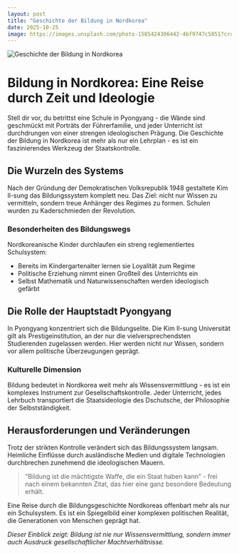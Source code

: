 ```yaml
---
layout: post
title: "Geschichte der Bildung in Nordkorea"
date: 2025-10-25
image: https://images.unsplash.com/photo-1585424306442-4bf9747c5851?crop=entropy&cs=tinysrgb&fit=max&fm=jpg&ixid=M3w3OTQ0MzZ8MHwxfHNlYXJjaHwxfHxHZXNjaGljaHRlJTIwZGVyJTIwQmlsZHVuZyUyME5vcmRrb3JlYXxlbnwwfDB8fHwxNzYxMzYyOTIxfDA&ixlib=rb-4.1.0&q=80&w=1080
---
```


![Geschichte der Bildung in Nordkorea](https://images.unsplash.com/photo-1585424306442-4bf9747c5851?crop=entropy&cs=tinysrgb&fit=max&fm=jpg&ixid=M3w3OTQ0MzZ8MHwxfHNlYXJjaHwxfHxHZXNjaGljaHRlJTIwZGVyJTIwQmlsZHVuZyUyME5vcmRrb3JlYXxlbnwwfDB8fHwxNzYxMzYyOTIxfDA&ixlib=rb-4.1.0&q=80&w=1080)

# Bildung in Nordkorea: Eine Reise durch Zeit und Ideologie

Stell dir vor, du betrittst eine Schule in Pyongyang - die Wände sind geschmückt mit Porträts der Führerfamilie, und jeder Unterricht ist durchdrungen von einer strengen ideologischen Prägung. Die Geschichte der Bildung in Nordkorea ist mehr als nur ein Lehrplan - es ist ein faszinierendes Werkzeug der Staatskontrolle.

## Die Wurzeln des Systems

Nach der Gründung der Demokratischen Volksrepublik 1948 gestaltete Kim Il-sung das Bildungssystem komplett neu. Das Ziel: nicht nur Wissen zu vermitteln, sondern treue Anhänger des Regimes zu formen. Schulen wurden zu Kaderschmieden der Revolution.

### Besonderheiten des Bildungswegs

Nordkoreanische Kinder durchlaufen ein streng reglementiertes Schulsystem:
- Bereits im Kindergartenalter lernen sie Loyalität zum Regime
- Politische Erziehung nimmt einen Großteil des Unterrichts ein
- Selbst Mathematik und Naturwissenschaften werden ideologisch gefärbt

## Die Rolle der Hauptstadt Pyongyang

In Pyongyang konzentriert sich die Bildungselite. Die Kim Il-sung Universität gilt als Prestigeinstitution, an der nur die vielversprechendsten Studierenden zugelassen werden. Hier werden nicht nur Wissen, sondern vor allem politische Überzeugungen geprägt.

### Kulturelle Dimension

Bildung bedeutet in Nordkorea weit mehr als Wissensvermittlung - es ist ein komplexes Instrument zur Gesellschaftskontrolle. Jeder Unterricht, jedes Lehrbuch transportiert die Staatsideologie des Dschutsche, der Philosophie der Selbstständigkeit.

## Herausforderungen und Veränderungen

Trotz der strikten Kontrolle verändert sich das Bildungssystem langsam. Heimliche Einflüsse durch ausländische Medien und digitale Technologien durchbrechen zunehmend die ideologischen Mauern.

> "Bildung ist die mächtigste Waffe, die ein Staat haben kann" - frei nach einem bekannten Zitat, das hier eine ganz besondere Bedeutung erhält.

Eine Reise durch die Bildungsgeschichte Nordkoreas offenbart mehr als nur ein Schulsystem. Es ist ein Spiegelbild einer komplexen politischen Realität, die Generationen von Menschen geprägt hat.

*Dieser Einblick zeigt: Bildung ist nie nur Wissensvermittlung, sondern immer auch Ausdruck gesellschaftlicher Machtverhältnisse.*
